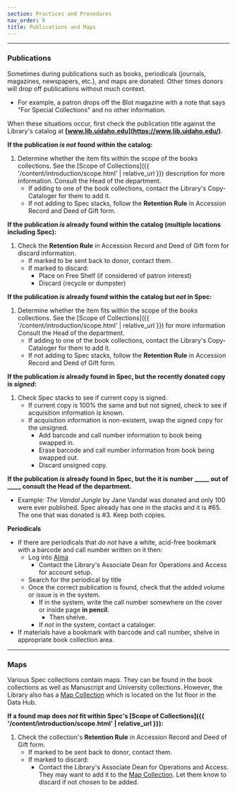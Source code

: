 ```yaml
---
section: Practices and Procedures
nav_order: 8
title: Publications and Maps
---
```

---
### Publications

Sometimes during publications such as books, periodicals (journals, magazines, newspapers, etc.), and maps are donated. Other times donors will drop off publications without much context. 
- For example, a patron drops off the Blot magazine with a note that says "For Special Collections" and no other information.

When these situations occur, first check the publication title against the Library's catalog at **[www.lib.uidaho.edu](https://www.lib.uidaho.edu/)**. 

**If the publication *is not* found within the catalog:**
1. Determine whether the item fits within the scope of the books collections. See the [Scope of Collections]({{ '/content/introduction/scope.html' | relative_url }}) description for more information. Consult the Head of the department.
    - If adding to one of the book collections, contact the Library's Copy-Cataloger for them to add it.
    - If not adding to Spec stacks, follow the **Retention Rule** in Accession Record and Deed of Gift form.

**If the publication *is* already found within the catalog (multiple locations including Spec):**
1. Check the **Retention Rule** in Accession Record and Deed of Gift form for discard information.
    - If marked to be sent back to donor, contact them.
    - If marked to discard:
        - Place on Free Shelf (if considered of patron interest)
        - Discard (recycle or dumpster)

**If the publication *is* already found within the catalog but *not* in Spec:**
1. Determine whether the item fits within the scope of the books collections. See the [Scope of Collections]({{ '/content/introduction/scope.html' | relative_url }}) for more information Consult the Head of the department.
    - If adding to one of the book collections, contact the Library's Copy-Cataloger for them to add it.
    - If not adding to Spec stacks, follow the **Retention Rule** in Accession Record and Deed of Gift form.

**If the publication *is* already found in Spec, but the recently donated copy is *signed*:**
1. Check Spec stacks to see if current copy is signed. 
    - If current copy is 100% the same and but not signed, check to see if acquisition information is known.
    - If acquisition information is non-existent, swap the signed copy for the unsigned.
        - Add barcode and call number information to book being swapped in.
        - Erase barcode and call number information from book being swapped out.
        - Discard unsigned copy.

**If the publication *is* already found in Spec, but the it is number _____ out of ____, consult the Head of the department.**
 - Example: *The Vandal Jungle* by Jane Vandal was donated and only 100 were ever published. Spec already has one in the stacks and it is #65. The one that was donated is #3. Keep both copies.

**Periodicals**
- If there are periodicals that *do not* have a white, acid-free bookmark with a barcode and call number written on it then:
    - Log into [Alma](https://alliance-uidaho.alma.exlibrisgroup.com/ng/)
        - Contact the Library's Associate Dean for Operations and Access for account setup.
    - Search for the periodical by title
    - Once the correct publication is found, check that the added volume or issue is in the system.
        - If in the system, write the call number somewhere on the cover or inside page **in pencil**.
            - Then shelve.
        - If *not* in the system, contact a cataloger.
- If materials have a bookmark with barcode and call number, shelve in appropriate book collection area.

---
### Maps

Various Spec collections contain maps. They can be found in the book collections as well as Manuscript and University collections. However, the Library also has a [Map Collection](https://www.lib.uidaho.edu/find/maps/) which is located on the 1st floor in the Data Hub. 

**If a found map does *not* fit within Spec's [Scope of Collections]({{ '/content/introduction/scope.html' | relative_url }}):**
1. Check the collection's **Retention Rule** in Accession Record and Deed of Gift form.
    - If marked to be sent back to donor, contact them.
    - If marked to discard:
        - Contact the Library's Associate Dean for Operations and Access. They may want to add it to the [Map Collection](https://www.lib.uidaho.edu/find/maps/). Let them know to discard if not chosen to be added.